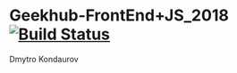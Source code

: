# Geekhub-FrontEnd+JS_2018 [![Build Status](https://travis-ci.com/DmitriyKondaurov/Geekhub-FrontEnd-JS_2018.svg?branch=master)](https://travis-ci.com/DmitriyKondaurov/Geekhub-FrontEnd-JS_2018)


Dmytro Kondaurov
